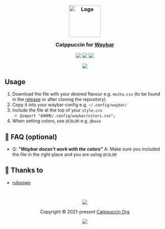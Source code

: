 <h3 align="center">
	<img src="https://raw.githubusercontent.com/catppuccin/catppuccin/main/assets/logos/exports/1544x1544_circle.png" width="100" alt="Logo"/><br/>
	<img src="https://raw.githubusercontent.com/catppuccin/catppuccin/main/assets/misc/transparent.png" height="30" width="0px"/>
	Catppuccin for <a href="https://github.com/catppuccin/waybar">Waybar</a>
	<img src="https://raw.githubusercontent.com/catppuccin/catppuccin/main/assets/misc/transparent.png" height="30" width="0px"/>
</h3>

<p align="center">
	<a href="https://github.com/catppuccin/waybar/stargazers"><img src="https://img.shields.io/github/stars/catppuccin/waybar?colorA=363a4f&colorB=b7bdf8&style=for-the-badge"></a>
	<a href="https://github.com/catppuccin/waybar/issues"><img src="https://img.shields.io/github/issues/catppuccin/template?colorA=363a4f&colorB=f5a97f&style=for-the-badge"></a>
	<a href="https://github.com/catppuccin/waybar/contributors"><img src="https://img.shields.io/github/contributors/catppuccin/template?colorA=363a4f&colorB=a6da95&style=for-the-badge"></a>
</p>

<p align="center">
	<img src="https://raw.githubusercontent.com/catppuccin/catppuccin/main/assets/misc/sample.png"/>
</p>

## Usage

1. Download the file with your desired flavour e.g. `mocha.css` (to be found in the [release](https://github.com/catppuccin/waybar/releases/latest) or after cloning the repository)
2. Copy it into your waybar config e.g. `~/.config/waybar/`
3. Include the file at the top of your `style.css`
   - `@import "$HOME/.config/waybar/colors.css";` 
4. When setting colors, use `@COLOR` e.g. `@base`

## 🙋 FAQ (optional)

-	Q: **_"Waybar doesn't work with the colors"_**
	A: Make sure you included the file in the right place and you are using `@COLOR`
## 💝 Thanks to

- [rubyowo](https://github.com/rubyowo)

&nbsp;

<p align="center">
	<img src="https://raw.githubusercontent.com/catppuccin/catppuccin/main/assets/footers/gray0_ctp_on_line.svg?sanitize=true" />
</p>

<p align="center">
	Copyright &copy; 2021-present <a href="https://github.com/catppuccin" target="_blank">Catppuccin Org</a>
</p>

<p align="center">
	<a href="https://github.com/catppuccin/catppuccin/blob/main/LICENSE"><img src="https://img.shields.io/static/v1.svg?style=for-the-badge&label=License&message=MIT&logoColor=d9e0ee&colorA=363a4f&colorB=b7bdf8"/></a>
</p>
